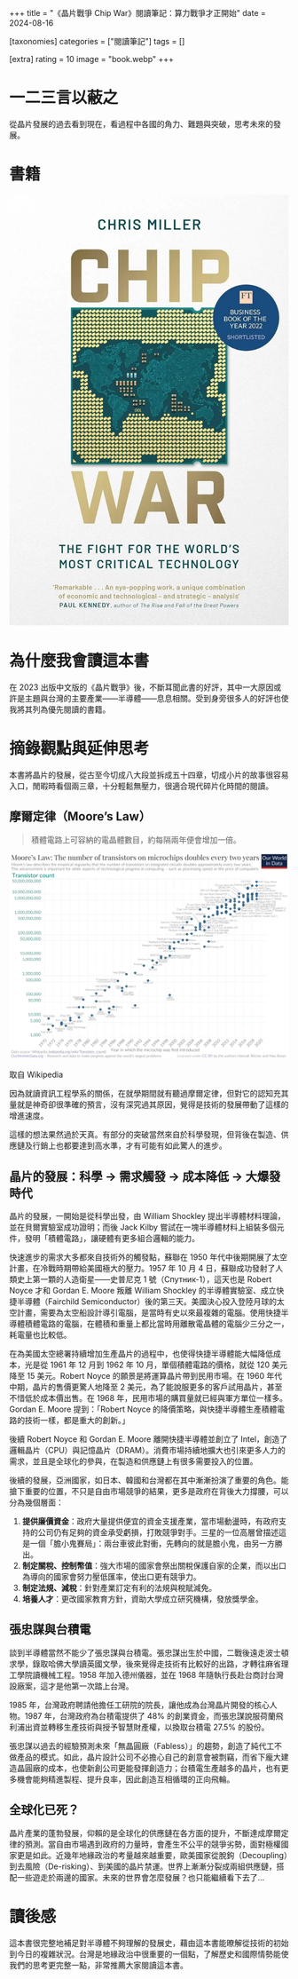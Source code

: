 +++
title = "《晶片戰爭 Chip War》閱讀筆記：算力戰爭才正開始"
date = 2024-08-16

[taxonomies]
categories = ["閱讀筆記"]
tags = []

[extra]
rating = 10
image = "book.webp"
+++

# 一二三言以蔽之

從晶片發展的過去看到現在，看過程中各國的角力、難題與突破，思考未來的發展。

# 書籍

[![](book.webp)](https://www.goodreads.com/book/show/60321447-chip-war)

# 為什麼我會讀這本書

在 2023 出版中文版的《晶片戰爭》後，不斷耳聞此書的好評，其中一大原因或許是主題與台灣的主要產業——半導體——息息相關。受到身旁很多人的好評也使我將其列為優先閱讀的書籍。

# 摘錄觀點與延伸思考

本書將晶片的發展，從古至今切成八大段並拆成五十四章，切成小片的故事很容易入口，閒暇時看個兩三章，十分輕鬆無壓力，很適合現代碎片化時間的閱讀。

## 摩爾定律（Moore’s Law）

> 積體電路上可容納的電晶體數目，約每隔兩年便會增加一倍。
>

![](moores-law.webp)
<p class="image-caption">取自 Wikipedia</p>

因為就讀資訊工程學系的關係，在就學期間就有聽過摩爾定律，但對它的認知充其量就是神奇卻很準確的預言，沒有深究過其原因，覺得是技術的發展帶動了這樣的增進速度。

這樣的想法果然過於天真。有部分的突破當然來自於科學發現，但背後在製造、供應鏈及行銷上也都要達到高水準，才有可能有如此驚人的進步。

## 晶片的發展：科學 → 需求觸發 → 成本降低 → 大爆發時代

晶片的發展，一開始是從科學出發，由 William Shockley 提出半導體材料理論，並在貝爾實驗室成功證明；而後 Jack Kilby 嘗試在一塊半導體材料上組裝多個元件，發明「積體電路」，讓硬體有更多組合邏輯的能力。

快速進步的需求大多都來自技術外的觸發點，蘇聯在 1950 年代中後期開展了太空計畫，在冷戰時期帶給美國極大的壓力。1957 年 10 月 4 日，蘇聯成功發射了人類史上第一顆的人造衛星——史普尼克 1 號（Спутник-1），這天也是 Robert Noyce 才和 Gordan E. Moore 叛離 William Shockley 的半導體實驗室、成立快捷半導體（Fairchild Semiconductor）後的第三天。美國決心投入登陸月球的太空計畫，需要為太空船設計導引電腦，是當時有史以來最複雜的電腦。使用快捷半導體積體電路的電腦，在體積和重量上都比當時用離散電晶體的電腦少三分之一，耗電量也比較低。

在為美國太空總署持續增加生產晶片的過程中，也使得快捷半導體能大幅降低成本，光是從 1961 年 12 月到 1962 年 10 月，單個積體電路的價格，就從 120 美元降至 15 美元。Robert Noyce 的願景是將運算晶片帶到民用市場。在 1960 年代中期，晶片的售價更驚人地降至 2 美元，為了能說服更多的客戶試用晶片，甚至不惜低於成本價出售。在 1968 年，民用市場的購買量就已經與軍方單位一樣多。Gordan E. Moore 提到：「Robert Noyce 的降價策略，與快捷半導體生產積體電路的技術一樣，都是重大的創新。」

後續 Robert Noyce 和 Gordan E. Moore 離開快捷半導體並創立了 Intel，創造了邏輯晶片（CPU）與記憶晶片（DRAM）。消費市場持續地擴大也引來更多人力的需求，並且是全球化的參與，在製造和供應鏈上有很多需要投入的位置。

後續的發展，亞洲國家，如日本、韓國和台灣都在其中漸漸扮演了重要的角色。能搶下重要的位置，不只是自由市場競爭的結果，更多是政府在背後大力撐腰，可以分為幾個層面：

1. **提供廉價資金**：政府大量提供便宜的資金支援產業，當市場動盪時，有政府支持的公司仍有足夠的資金承受虧損，打敗競爭對手。三星的一位高層曾描述這是一個「膽小鬼賽局」：兩台車彼此對衝，先轉向的就是膽小鬼，由另一方勝出。
2. **制定關稅、控制幣值**：強大市場的國家會祭出關稅保護自家的企業，而以出口為導向的國家會努力壓低匯率，使出口更有競爭力。
3. **制定法規、減稅**：針對產業訂定有利的法規與稅賦減免。
4. **培養人才**：更改國家教育方針，資助大學成立研究機構，發放獎學金。

## 張忠謀與台積電

談到半導體當然不能少了張忠謀與台積電。張忠謀出生於中國，二戰後遠走波士頓求學，錄取哈佛大學讀英國文學，後來覺得走技術有比較好的出路，才轉往麻省理工學院讀機械工程。1958 年加入德州儀器，並在 1968 年隨執行長赴台商討台灣設廠案，這才是他第一次踏上台灣。

1985 年，台灣政府聘請他擔任工研院的院長，讓他成為台灣晶片開發的核心人物。1987 年，台灣政府為台積電提供了 48% 的創業資金，而張忠謀說服荷蘭飛利浦出資並轉移生產技術與授予智慧財產權，以換取台積電 27.5% 的股份。

張忠謀以過去的經驗預測未來「無晶圓廠（Fabless）」的趨勢，創造了純代工不做產品的模式。如此，晶片設計公司不必擔心自己的創意會被剽竊，而省下龐大建造晶圓廠的成本，也使新創公司更能發揮創造力；台積電生產越多的晶片，也有更多機會能夠精進製程、提升良率，因此創造互相循環的正向飛輪。

## 全球化已死？

晶片產業的蓬勃發展，仰賴的是全球化的供應鏈在各方面的提升，不斷達成摩爾定律的預測。當自由市場遇到政府的力量時，會產生不公平的競爭劣勢，面對極權國家更是如此。近幾年地緣政治的考量越來越重要，歐美國家從脫鉤（Decoupling）到去風險（De-risking）、到美國的晶片禁運。世界上漸漸分裂成兩組供應鏈，搭配一些遊走於兩邊的國家。未來的世界會怎麼發展？也只能繼續看下去了…

# **讀後感**

這本書很完整地補足對半導體不夠理解的發展史，藉由這本書能暸解從技術的初始到今日的複雜狀況。台灣是地緣政治中很重要的一個點，了解歷史和國際情勢能使我們的思考更完整一點，非常推薦大家閱讀這本書。
